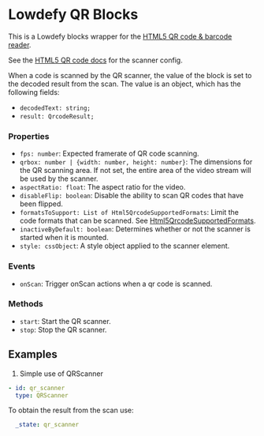 # Lowdefy QR Blocks

This is a Lowdefy blocks wrapper for the [HTML5 QR code & barcode reader](https://github.com/mebjas/html5-qrcode).

See the [HTML5 QR code docs](https://github.com/mebjas/html5-qrcode#documentation) for the scanner config.

When a code is scanned by the QR scanner, the value of the block is set to the decoded result from the scan. The value is an object, which has the following fields:

- `decodedText: string;`
- `result: QrcodeResult;`

### Properties

- `fps: number`: Expected framerate of QR code scanning.
- `qrbox: number | {width: number, height: number}`: The dimensions for the QR scanning area. If not set, the entire area of the video stream will be used by the scanner.
- `aspectRatio: float`: The aspect ratio for the video.
- `disableFlip: boolean`: Disable the ability to scan QR codes that have been flipped.
- `formatsToSupport: List of Html5QrcodeSupportedFormats`: Limit the code formats that can be scanned. See [Html5QrcodeSupportedFormats](https://github.com/mebjas/html5-qrcode#documentation:~:text=library.%0A%20*/%0Aenum-,Html5QrcodeSupportedFormats,-%7B%0A%20%20QR_CODE%20%3D).
- `inactiveByDefault: boolean`: Determines whether or not the scanner is started when it is mounted.
- `style: cssObject`: A style object applied to the scanner element.

### Events

- `onScan`: Trigger onScan actions when a qr code is scanned.

### Methods

- `start`: Start the QR scanner.
- `stop`: Stop the QR scanner.

## Examples

1. Simple use of QRScanner

```yaml
- id: qr_scanner
  type: QRScanner
```

To obtain the result from the scan use:
```yaml
  _state: qr_scanner
```
